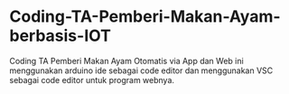 # Coding-TA-Pemberi-Makan-Ayam-berbasis-IOT
Coding TA Pemberi Makan Ayam Otomatis via App dan Web ini menggunakan  arduino ide sebagai code editor dan menggunakan VSC sebagai code editor untuk program webnya.


